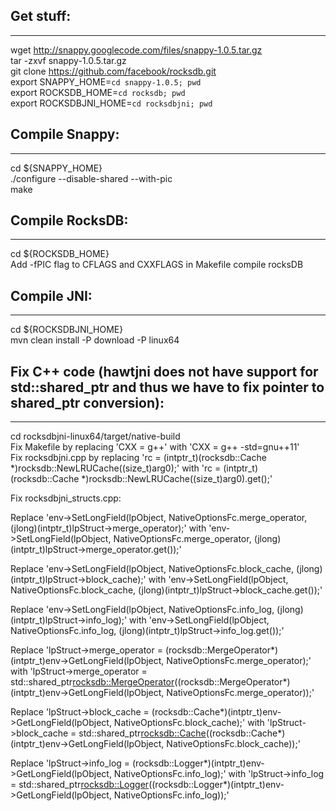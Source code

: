 Get stuff:
---------
---------

wget http://snappy.googlecode.com/files/snappy-1.0.5.tar.gz <br/>
tar -zxvf snappy-1.0.5.tar.gz <br/>
git clone https://github.com/facebook/rocksdb.git <br/>
export SNAPPY_HOME=`cd snappy-1.0.5; pwd` <br/>
export ROCKSDB_HOME=`cd rocksdb; pwd` <br/>
export ROCKSDBJNI_HOME=`cd rocksdbjni; pwd` <br/>

Compile Snappy:
---------
---------
cd ${SNAPPY_HOME} <br/>
./configure --disable-shared --with-pic <br/>
make <br/>

Compile RocksDB:
---------
---------
cd ${ROCKSDB_HOME} <br/>
Add -fPIC flag to CFLAGS and CXXFLAGS in Makefile
compile rocksDB <br/>

Compile JNI:
---------
---------
cd ${ROCKSDBJNI_HOME} <br/>
mvn clean install -P download -P linux64 <br/>

Fix C++ code (hawtjni does not have support for std::shared_ptr and thus we have to fix pointer to shared_ptr conversion):
------------
------------
cd rocksdbjni-linux64/target/native-build <br/>
Fix Makefile by replacing 'CXX = g++' with 'CXX = g++ -std=gnu++11' <br/>
Fix rocksdbjni.cpp by replacing 'rc = (intptr_t)(rocksdb::Cache *)rocksdb::NewLRUCache((size_t)arg0);' with 'rc = (intptr_t)(rocksdb::Cache *)rocksdb::NewLRUCache((size_t)arg0).get();' <br/>

Fix rocksdbjni_structs.cpp: <br/>

Replace 'env->SetLongField(lpObject, NativeOptionsFc.merge_operator, (jlong)(intptr_t)lpStruct->merge_operator);' with 'env->SetLongField(lpObject, NativeOptionsFc.merge_operator, (jlong)(intptr_t)lpStruct->merge_operator.get());' <br/>

Replace 'env->SetLongField(lpObject, NativeOptionsFc.block_cache, (jlong)(intptr_t)lpStruct->block_cache);' with 'env->SetLongField(lpObject, NativeOptionsFc.block_cache, (jlong)(intptr_t)lpStruct->block_cache.get());' <br/>

Replace 'env->SetLongField(lpObject, NativeOptionsFc.info_log, (jlong)(intptr_t)lpStruct->info_log);' with 'env->SetLongField(lpObject, NativeOptionsFc.info_log, (jlong)(intptr_t)lpStruct->info_log.get());' <br/>

Replace 'lpStruct->merge_operator = (rocksdb::MergeOperator*)(intptr_t)env->GetLongField(lpObject, NativeOptionsFc.merge_operator);' with 'lpStruct->merge_operator = std::shared_ptr<rocksdb::MergeOperator>((rocksdb::MergeOperator*)(intptr_t)env->GetLongField(lpObject, NativeOptionsFc.merge_operator));' <br/>

Replace 'lpStruct->block_cache = (rocksdb::Cache*)(intptr_t)env->GetLongField(lpObject, NativeOptionsFc.block_cache);' with 'lpStruct->block_cache = std::shared_ptr<rocksdb::Cache>((rocksdb::Cache*)(intptr_t)env->GetLongField(lpObject, NativeOptionsFc.block_cache));' <br/>
 
Replace 'lpStruct->info_log = (rocksdb::Logger*)(intptr_t)env->GetLongField(lpObject, NativeOptionsFc.info_log);' with 'lpStruct->info_log = std::shared_ptr<rocksdb::Logger>((rocksdb::Logger*)(intptr_t)env->GetLongField(lpObject, NativeOptionsFc.info_log));'
